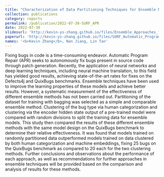 ```yaml
---
title: "Characterization of Data Partitioning Techniques for Ensemble Methods in Automatic Program Repair"
collection: publications
category: reports
permalink: /publication/2022-07-30-SURF_APR
date: 2022-07-30
slidesurl: 'http://kevin-ys-zhang.github.io/files/Ensemble_Approaches_for_Automatic_Program_Repair.pdf'
paperurl: 'http://kevin-ys-zhang.github.io/files/SURF_Automatic_Program_Repair.pdf'
names: '<b>Kevin Zhang</b>, Nan Jiang, Lin Tan'
---
```

Fixing bugs in code is a time-consuming endeavor. Automatic Program Repair (APR) seeks to autonomously fix bugs present in source code through patch generation. Recently, the application of neural networks and deep learning techniques, including neural machine translation, to this field has yielded good results, achieving state-of-the-art rates for fixes on the Defects4j and QuixBugs benchmarks. Ensemble techniques have been used to improve the learning properties of these models and achieve better results. However, a systematic measurement of the effectiveness of different ensemble methods has not been carried out. Partitioning of the dataset for training with bagging was selected as a simple and comparable ensemble method. Clustering of the bug type via human categorization and clustering via the encoder hidden state output of a pre-trained model were compared with random divisions to split the training data for ensemble models. This study then compared the results of these different ensemble methods with the same model design on the QuixBugs benchmark to determine their relative effectiveness. It was found that models trained on randomly partitioned data outperformed models trained on data clustered by both human categorization and machine embeddings, fixing 25 bugs on the QuixBugs benchmark as compared to 20 each for the two clustering methods. Further conclusions and observations about the performance of each approach, as well as recommendations for further approaches in ensemble techniques will be provided based on the comparison and analysis of results for these methods.